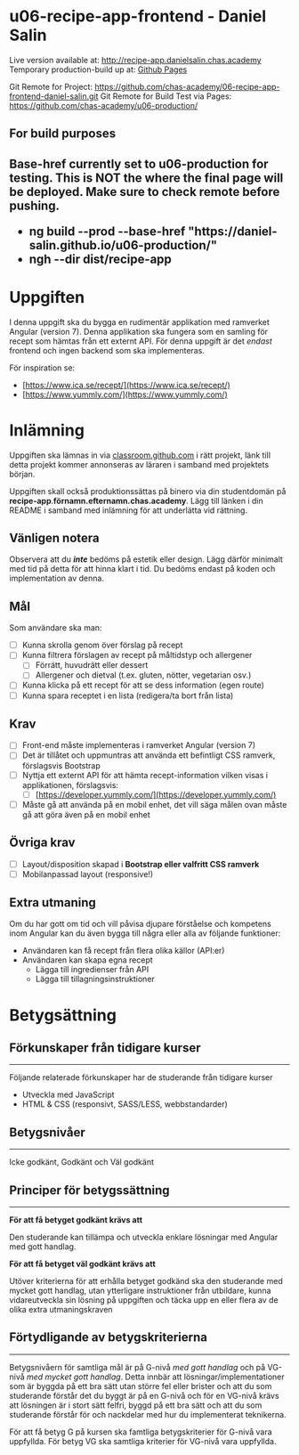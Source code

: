 <h1>u06-recipe-app-frontend - Daniel Salin</h1>

Live version available at: <a href="http://recipe-app.danielsalin.chas.academy">http://recipe-app.danielsalin.chas.academy</a>
Temporary production-build up at: <a href="https://daniel-salin.github.io/u06-production/recipe">Github Pages</a>

Git Remote for Project: https://github.com/chas-academy/06-recipe-app-frontend-daniel-salin.git
Git Remote for Build Test via Pages: https://github.com/chas-academy/u06-production/

<h2>For build purposes<h2>
Base-href currently set to u06-production for testing. This is NOT the where the final page will be deployed.
Make sure to check remote before pushing.

<ul>
    <li>ng build --prod --base-href "https://daniel-salin.github.io/u06-production/"</li>
    <li>ngh --dir dist/recipe-app</li>
</ul>


# Uppgiften

I denna uppgift ska du bygga en rudimentär applikation med ramverket Angular (version 7). Denna applikation ska fungera som en samling för recept som hämtas från ett externt API. För denna uppgift är det *endast* frontend och ingen backend som ska implementeras.

För inspiration se:

- [https://www.ica.se/recept/](https://www.ica.se/recept/)
- [https://www.yummly.com/](https://www.yummly.com/)

# Inlämning

Uppgiften ska lämnas in via [classroom.github.com](http://classroom.github.com) i rätt projekt, länk till detta projekt kommer annonseras av läraren i samband med projektets början. 

Uppgiften skall också produktionssättas på binero via din studentdomän på **recipe-app**.**förnamn.efternamn.chas.academy**. Lägg till länken i din README i samband med inlämning för att underlätta vid rättning.

## Vänligen notera

Observera att du ***inte*** bedöms på estetik eller design. Lägg därför minimalt med tid på detta för att hinna klart i tid. Du bedöms endast på koden och implementation av denna.

## Mål

Som användare ska man:

- [ ]  Kunna skrolla genom över förslag på recept
- [ ]  Kunna filtrera förslagen av recept på måltidstyp och allergener
    - [ ]  Förrätt, huvudrätt eller dessert
    - [ ]  Allergener och dietval (t.ex. gluten, nötter, vegetarian osv.)
- [ ]  Kunna klicka på ett recept för att se dess information (egen route)
- [ ]  Kunna spara receptet i en lista (redigera/ta bort från lista)

## Krav

- [ ]  Front-end måste implementeras i ramverket Angular (version 7)
- [ ]  Det är tillåtet och uppmuntras att använda ett befintligt CSS ramverk, förslagsvis Bootstrap
- [ ]  Nyttja ett externt API för att hämta recept-information vilken visas i applikationen, förslagsvis:
    - [ ]  [https://developer.yummly.com/](https://developer.yummly.com/)
- [ ]  Måste gå att använda på en mobil enhet, det vill säga målen ovan måste gå att göra även på en mobil enhet

## Övriga krav

- [ ]  Layout/disposition skapad i **Bootstrap eller valfritt CSS ramverk**
- [ ]  Mobilanpassad layout (responsive!)

## Extra utmaning

Om du har gott om tid och vill påvisa djupare förståelse och kompetens inom Angular kan du även bygga till några eller alla av följande funktioner:

- Användaren kan få recept från flera olika källor (API:er)
- Användaren kan skapa egna recept
    - Lägga till ingredienser från API
    - Lägga till tillagningsinstruktioner

# Betygsättning

## Förkunskaper från tidigare kurser

---

Följande relaterade förkunskaper har de studerande från tidigare kurser

- Utveckla med JavaScript
- HTML & CSS (responsivt, SASS/LESS, webbstandarder)

## Betygsnivåer

---

Icke godkänt, Godkänt och Väl godkänt

## Principer för betygssättning

---

**För att få betyget godkänt krävs att**

Den studerande kan tillämpa och utveckla enklare lösningar med Angular med gott handlag.

**För att få betyget väl godkänt krävs att**

Utöver kriterierna för att erhålla betyget godkänd ska den studerande med mycket gott handlag, utan ytterligare instruktioner från utbildare, kunna vidareutveckla sin lösning på uppgiften och täcka upp en eller flera av de olika extra utmaningskraven

## Förtydligande av betygskriterierna

---

Betygsnivåern för samtliga mål är på G-nivå *med gott handlag* och på VG-nivå *med mycket gott handlag*. Detta innbär att lösningar/implementationer som är byggda på ett bra sätt utan större fel eller brister och att du som studerande förstår det du byggt är på en G-nivå och för en VG-nivå krävs att lösningen är i stort sätt felfri, byggd på ett bra sätt och att du som studerande förstår för och nackdelar med hur du implementerat teknikerna.

För att få betyg G på kursen ska famtliga betygskriterier för G-nivå vara uppfyllda. För betyg VG ska samtliga kriterier för VG-nivå vara uppfyllda.